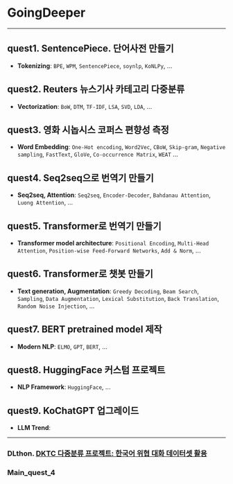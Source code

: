 # GoingDeeper
---
## quest1. SentencePiece. 단어사전 만들기
  - **Tokenizing**: `BPE`, `WPM`, `SentencePiece`, `soynlp`, `KoNLPy`, ...
    
## quest2. Reuters 뉴스기사 카테고리 다중분류
  - **Vectorization**: `BoW`, `DTM`, `TF-IDF`, `LSA`, `SVD`, `LDA`, ...
    
## quest3. 영화 시놉시스 코퍼스 편향성 측정
  - **Word Embedding**: `One-Hot encoding`, `Word2Vec`, `CBoW`, `Skip-gram`, `Negative sampling`, `FastText`, `GloVe`, `Co-occurrence Matrix`, `WEAT` ...
    
## quest4. Seq2seq으로 번역기 만들기
  - **Seq2seq, Attention**: `Seq2seq`, `Encoder-Decoder`, `Bahdanau Attention`, `Luong Attention`, ...
    
## quest5. Transformer로 번역기 만들기
  - **Transformer model architecture**: `Positional Encoding`, `Multi-Head Attention`, `Position-wise Feed-Forward Networks`, `Add & Norm`, ...

## quest6. Transformer로 챗봇 만들기 
  - **Text generation, Augmentation**: `Greedy Decoding`, `Beam Search`, `Sampling`, `Data Augmentation`, `Lexical Substitution`, `Back Translation`, `Random Noise Injection`, ...

## quest7. BERT pretrained model 제작
  - **Modern NLP**:  `ELMO`, `GPT`, `BERT`, ...

## quest8. HuggingFace 커스텀 프로젝트
  - **NLP Framework**: `HuggingFace`, ...

## quest9. KoChatGPT 업그레이드
  - **LLM Trend**: 

---

### DLthon. [DKTC 다중분류 프로젝트: 한국어 위협 대화 데이터셋 활용](https://github.com/okchang95/DLTHON_NLP_DKTC)
### Main_quest_4





